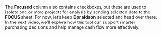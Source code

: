 The **Focused** column also contains checkboxes, but these are used to isolate one or more projects for analysis by sending selected data to the **FOCUS** sheet. For now, let’s keep **Donaldson** selected and head over there. In the next video, we’ll explore how this tool can support smarter purchasing decisions and help manage cash flow more effectively.
